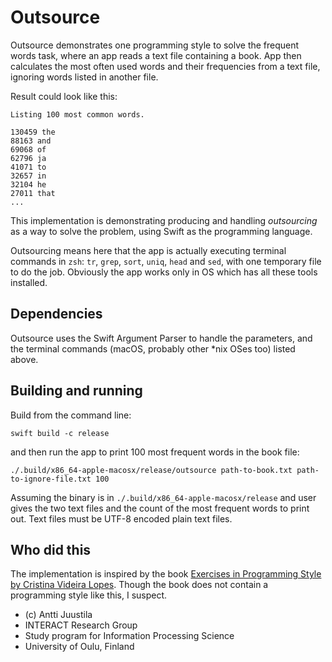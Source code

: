 # Outsource

Outsource demonstrates one programming style to solve the frequent words task, where
an app reads a text file containing a book. App then calculates the most often used words and their 
frequencies from a text file, ignoring words listed in another file. 

Result could look like this:

```console
Listing 100 most common words.

130459 the
88163 and
69068 of
62796 ja
41071 to
32657 in
32104 he
27011 that
...
```

This implementation is demonstrating producing and handling *outsourcing* as a way to solve the problem, using Swift as the
programming language. 

Outsourcing means here that the app is actually executing terminal commands in `zsh`: `tr`, `grep`, `sort`, `uniq`, `head` and `sed`, with one temporary file to do the job. Obviously the app works only in OS which has all these tools installed.

## Dependencies

Outsource uses the Swift Argument Parser to handle the parameters, and the terminal commands (macOS, probably other *nix OSes too) listed above.


## Building and running

Build from the command line:

```console
swift build -c release
```

and then run the app to print 100 most frequent words in the book file:

```console
./.build/x86_64-apple-macosx/release/outsource path-to-book.txt path-to-ignore-file.txt 100 
```

Assuming the binary is in `./.build/x86_64-apple-macosx/release` and user gives the two text files
and the count of the most frequent words to print out. Text files must be UTF-8 encoded plain text files.


## Who did this

The implementation is inspired by the book [Exercises in Programming Style by Cristina Videira Lopes](https://www.routledge.com/Exercises-in-Programming-Style/Lopes/p/book/9780367350208). Though the book does not contain a programming style like this, I suspect.

* (c) Antti Juustila
* INTERACT Research Group
* Study program for Information Processing Science
* University of Oulu, Finland
